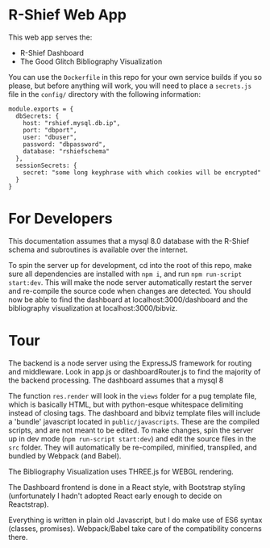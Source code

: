 # R-Shief Web App
This web app serves the:
* R-Shief Dashboard
* The Good Glitch Bibliography Visualization

You can use the ```Dockerfile``` in this repo for your own service builds if you so please, but before anything will work, you will need to place a ```secrets.js``` file in the ```config/``` directory with the following information:
```
module.exports = {
  dbSecrets: {
    host: "rshief.mysql.db.ip",
    port: "dbport",
    user: "dbuser",
    password: "dbpassword",
    database: "rshiefschema"
  },
  sessionSecrets: {
    secret: "some long keyphrase with which cookies will be encrypted"
  }
}
```

# For Developers
This documentation assumes that a mysql 8.0 database with the R-Shief schema and subroutines is available over the internet.

To spin the server up for development, cd into the root of this repo, make sure all dependencies are installed with ```npm i```, and run ```npm run-script start:dev```. This will make the node server automatically restart the server and re-compile the source code when changes are detected. You should now be able to find the dashboard at localhost:3000/dashboard and the bibliography visualization at localhost:3000/bibviz.

# Tour
The backend is a node server using the ExpressJS framework for routing and middleware. Look in app.js or dashboardRouter.js to find the majority of the backend processing. The dashboard assumes that a mysql 8

The function ```res.render``` will look in the ```views``` folder for a pug template file, which is basically HTML, but with python-esque whitespace delimiting instead of closing tags. The dashboard and bibviz template files will include a 'bundle' javascript located in ```public/javascripts```. These are the compiled scripts, and are not meant to be edited. To make changes, spin the server up in dev mode (```npm run-script start:dev```) and edit the source files in the ```src``` folder. They will automatically be re-compiled, minified, transpiled, and bundled by Webpack (and Babel).

The Bibliography Visualization uses THREE.js for WEBGL rendering.

The Dashboard frontend is done in a React style, with Bootstrap styling (unfortunately I hadn't adopted React early enough to decide on Reactstrap).

Everything is written in plain old Javascript, but I do make use of ES6 syntax (classes, promises). Webpack/Babel take care of the compatibility concerns there.
